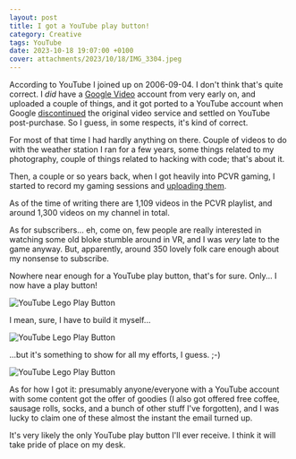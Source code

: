 ```yaml
---
layout: post
title: I got a YouTube play button!
category: Creative
tags: YouTube
date: 2023-10-18 19:07:00 +0100
cover: attachments/2023/10/18/IMG_3304.jpeg
---
```


According to YouTube I joined up on 2006-09-04. I don't think that's quite
correct. I *did* have a [Google
Video](https://en.wikipedia.org/wiki/Google_Video) account from very early
on, and uploaded a couple of things, and it got ported to a YouTube account
when Google [discontinued](https://killedbygoogle.com/) the original video
service and settled on YouTube post-purchase. So I guess, in some respects,
it's kind of correct.

For most of that time I had hardly anything on there. Couple of videos to do
with the weather station I ran for a few years, some things related to my
photography, couple of things related to hacking with code; that's about it.

Then, a couple or so years back, when I got heavily into PCVR gaming, I
started to record my gaming sessions and [uploading
them](https://www.youtube.com/playlist?list=PLUY2FpMDyORCk74IQ3sfWsxg242qLwQ8g).

As of the time of writing there are 1,109 videos in the PCVR playlist, and
around 1,300 videos on my channel in total.

As for subscribers... eh, come on, few people are really interested in
watching some old bloke stumble around in VR, and I was *very* late to the
game anyway. But, apparently, around 350 lovely folk care enough about my
nonsense to subscribe.

Nowhere near enough for a YouTube play button, that's for sure. Only... I
now have a play button!

![YouTube Lego Play Button](/attachments/2023/10/18/IMG_3304.jpeg#centre)

I mean, sure, I have to build it myself...

![YouTube Lego Play Button](/attachments/2023/10/18/IMG_3305.jpeg#centre)

...but it's something to show for all my efforts, I guess. ;-)

![YouTube Lego Play Button](/attachments/2023/10/18/IMG_3306.jpeg#centre)

As for how I got it: presumably anyone/everyone with a YouTube account with
some content got the offer of goodies (I also got offered free coffee,
sausage rolls, socks, and a bunch of other stuff I've forgotten), and I was
lucky to claim one of these almost the instant the email turned up.

It's very likely the only YouTube play button I'll ever receive. I think it
will take pride of place on my desk.

[//]: # (2023-10-18-i-got-a-youtube-play-button.md ends here)

